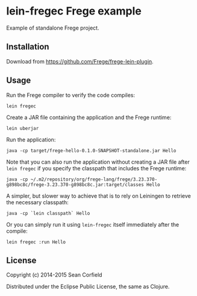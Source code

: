 # lein-fregec Frege example

Example of standalone Frege project.

## Installation

Download from https://github.com/Frege/frege-lein-plugin.

## Usage

Run the Frege compiler to verify the code compiles:

    lein fregec

Create a JAR file containing the application and the Frege runtime:

    lein uberjar

Run the application:

    java -cp target/frege-hello-0.1.0-SNAPSHOT-standalone.jar Hello

Note that you can also run the application without creating a JAR file after `lein fregec` if you specify the classpath that includes the Frege runtime:

    java -cp ~/.m2/repository/org/frege-lang/frege/3.23.370-g898bc8c/frege-3.23.370-g898bc8c.jar:target/classes Hello

A simpler, but slower way to achieve that is to rely on Leiningen to retrieve the necessary classpath:

    java -cp `lein classpath` Hello

Or you can simply run it using `lein-fregec` itself immediately after the compile:

    lein fregec :run Hello

## License

Copyright (c) 2014-2015 Sean Corfield

Distributed under the Eclipse Public License, the same as Clojure.

